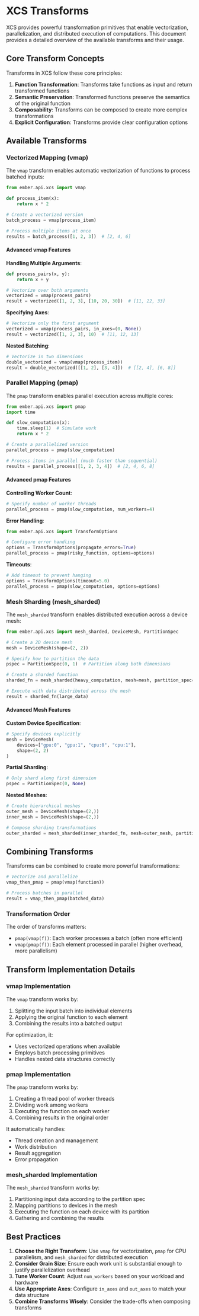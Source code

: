 # XCS Transforms

XCS provides powerful transformation primitives that enable vectorization, parallelization, and distributed execution of computations. This document provides a detailed overview of the available transforms and their usage.

## Core Transform Concepts

Transforms in XCS follow these core principles:

1. **Function Transformation**: Transforms take functions as input and return transformed functions
2. **Semantic Preservation**: Transformed functions preserve the semantics of the original function
3. **Composability**: Transforms can be composed to create more complex transformations
4. **Explicit Configuration**: Transforms provide clear configuration options

## Available Transforms

### Vectorized Mapping (vmap)

The `vmap` transform enables automatic vectorization of functions to process batched inputs:

```python
from ember.api.xcs import vmap

def process_item(x):
    return x * 2

# Create a vectorized version
batch_process = vmap(process_item)

# Process multiple items at once
results = batch_process([1, 2, 3])  # [2, 4, 6]
```

#### Advanced vmap Features

**Handling Multiple Arguments**:

```python
def process_pairs(x, y):
    return x + y

# Vectorize over both arguments
vectorized = vmap(process_pairs)
result = vectorized([1, 2, 3], [10, 20, 30])  # [11, 22, 33]
```

**Specifying Axes**:

```python
# Vectorize only the first argument
vectorized = vmap(process_pairs, in_axes=(0, None))
result = vectorized([1, 2, 3], 10)  # [11, 12, 13]
```

**Nested Batching**:

```python
# Vectorize in two dimensions
double_vectorized = vmap(vmap(process_item))
result = double_vectorized([[1, 2], [3, 4]])  # [[2, 4], [6, 8]]
```

### Parallel Mapping (pmap)

The `pmap` transform enables parallel execution across multiple cores:

```python
from ember.api.xcs import pmap
import time

def slow_computation(x):
    time.sleep(1)  # Simulate work
    return x * 2

# Create a parallelized version
parallel_process = pmap(slow_computation)

# Process items in parallel (much faster than sequential)
results = parallel_process([1, 2, 3, 4])  # [2, 4, 6, 8]
```

#### Advanced pmap Features

**Controlling Worker Count**:

```python
# Specify number of worker threads
parallel_process = pmap(slow_computation, num_workers=4)
```

**Error Handling**:

```python
from ember.api.xcs import TransformOptions

# Configure error handling
options = TransformOptions(propagate_errors=True)
parallel_process = pmap(risky_function, options=options)
```

**Timeouts**:

```python
# Add timeout to prevent hanging
options = TransformOptions(timeout=5.0)
parallel_process = pmap(slow_computation, options=options)
```

### Mesh Sharding (mesh_sharded)

The `mesh_sharded` transform enables distributed execution across a device mesh:

```python
from ember.api.xcs import mesh_sharded, DeviceMesh, PartitionSpec

# Create a 2D device mesh
mesh = DeviceMesh(shape=(2, 2))

# Specify how to partition the data
pspec = PartitionSpec(0, 1)  # Partition along both dimensions

# Create a sharded function
sharded_fn = mesh_sharded(heavy_computation, mesh=mesh, partition_spec=pspec)

# Execute with data distributed across the mesh
result = sharded_fn(large_data)
```

#### Advanced Mesh Features

**Custom Device Specification**:

```python
# Specify devices explicitly
mesh = DeviceMesh(
    devices=["gpu:0", "gpu:1", "cpu:0", "cpu:1"],
    shape=(2, 2)
)
```

**Partial Sharding**:

```python
# Only shard along first dimension
pspec = PartitionSpec(0, None)
```

**Nested Meshes**:

```python
# Create hierarchical meshes
outer_mesh = DeviceMesh(shape=(2,))
inner_mesh = DeviceMesh(shape=(2,))

# Compose sharding transformations
outer_sharded = mesh_sharded(inner_sharded_fn, mesh=outer_mesh, partition_spec=PartitionSpec(0))
```

## Combining Transforms

Transforms can be combined to create more powerful transformations:

```python
# Vectorize and parallelize
vmap_then_pmap = pmap(vmap(function))

# Process batches in parallel
result = vmap_then_pmap(batched_data)
```

### Transformation Order

The order of transforms matters:

- `pmap(vmap(f))`: Each worker processes a batch (often more efficient)
- `vmap(pmap(f))`: Each element processed in parallel (higher overhead, more parallelism)

## Transform Implementation Details

### vmap Implementation

The `vmap` transform works by:

1. Splitting the input batch into individual elements
2. Applying the original function to each element
3. Combining the results into a batched output

For optimization, it:
- Uses vectorized operations when available
- Employs batch processing primitives
- Handles nested data structures correctly

### pmap Implementation

The `pmap` transform works by:

1. Creating a thread pool of worker threads
2. Dividing work among workers
3. Executing the function on each worker
4. Combining results in the original order

It automatically handles:
- Thread creation and management
- Work distribution
- Result aggregation
- Error propagation

### mesh_sharded Implementation

The `mesh_sharded` transform works by:

1. Partitioning input data according to the partition spec
2. Mapping partitions to devices in the mesh
3. Executing the function on each device with its partition
4. Gathering and combining the results

## Best Practices

1. **Choose the Right Transform**: Use `vmap` for vectorization, `pmap` for CPU parallelism, and `mesh_sharded` for distributed execution
2. **Consider Grain Size**: Ensure each work unit is substantial enough to justify parallelization overhead
3. **Tune Worker Count**: Adjust `num_workers` based on your workload and hardware
4. **Use Appropriate Axes**: Configure `in_axes` and `out_axes` to match your data structure
5. **Combine Transforms Wisely**: Consider the trade-offs when composing transforms